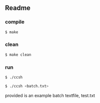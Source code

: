## Readme

### compile
```bash
$ make
```
### clean
```bash
$ make clean
```
### run

```bash
$ ./ccsh 
```

```bash
$ ./ccsh <batch.txt>
```

provided is an example batch textfile, test.txt
